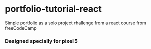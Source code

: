 # portfolio-tutorial-react
Simple portfolio as a solo project challenge from a react course from freeCodeCamp
### Designed specially for pixel 5
